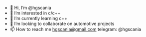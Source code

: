 - 👋 Hi, I’m @hgscania
- 👀 I’m interested in c/c++
- 🌱 I’m currently learning c++
- 💞️ I’m looking to collaborate on automotive projects
- 📫 How to reach me hgscania@gmail.com telegram: @hgscania

<!---
hgscania/hgscania is a ✨ special ✨ repository because its `README.md` (this file) appears on your GitHub profile.
You can click the Preview link to take a look at your changes.
--->
